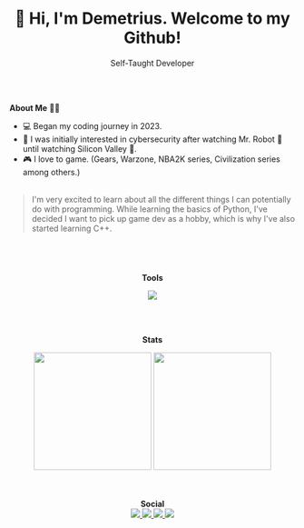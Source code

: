 <h1 align="center">👋 Hi, I'm Demetrius. Welcome to my Github!</h1>

<p align="center">
Self-Taught Developer
</p><br/><br/>

**About Me** 👨‍💻

- 💻 Began my coding journey in 2023.
- 🎥 I was initially interested in cybersecurity after watching Mr. Robot 🤖 until watching Silicon Valley 🤣.
- 🎮 I love to game. (Gears, Warzone, NBA2K series, Civilization series among others.)
<br/><br/>

>I'm very excited to learn about all the different things I can potentially do with programming. While learning the basics of Python, I've decided I want to pick up game dev as a hobby, which is why I've also started learning C++. 

#
<br/>
<p align="center">
<strong>Tools</strong>
</p>

<p align="center">
  <a href="https://skillicons.dev">
    <img src="https://skillicons.dev/icons?i=py,cpp,git,github,vscode,visualstudio&theme=dark" />
  </a>
</p><br/><br/>
<p align="center">
<strong>Stats</strong>
</p>
<p align="center">
<img height="207em" src="https://github-readme-stats-taupe-pi.vercel.app/api/top-langs/?username=Demetrius-Redmond&layout=compact&langs_count=20&hide_border=1&role=ORGANIZATION_MEMBER,OWNER,COLLABORATOR&theme=synthwave" align = "center"/>
<img height="207em" src="https://github-readme-stats-taupe-pi.vercel.app/api?username=Demetrius-Redmond&show_icons=true&count_private=true&line_height=28&hide_border=1&include_all_commits=true&role=OWNER,COLLABORATOR&theme=synthwave" align = "center"/><br/><br/><br/><br/>  
<strong>Social</strong><br/>
<a href="https://www.linkedin.com/in/demetrius-redmond-15b632326">
    <img src="https://img.shields.io/badge/LinkedIn-blue?style=for-the-badge&logo=linkedin&logoColor=white"/>
  </a>
  <a href="https://leetcode.com/u/Demetrius-Redmond/">
    <img src="https://img.shields.io/badge/-LeetCode-FFA116?style=for-the-badge&logo=LeetCode&logoColor=black"/>
  </a>
  <a href="https://x.com/DemetriusR5579">
    <img src="https://img.shields.io/badge/X-000000?style=for-the-badge&logo=x&logoColor=white"/>
  </a>
  <a href="https://underdog-devs.slack.com/team/U06D5K52MFT">
    <img src="https://img.shields.io/badge/Slack-4A154B?style=for-the-badge&logo=slack&logoColor=white"/>
  </a>



  
</p>




